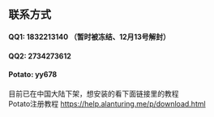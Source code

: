 ## 联系方式
#### QQ1: 1832213140 （暂时被冻结、12月13号解封）
#### QQ2: 2734273612 

#### Potato: yy678
目前已在中国大陆下架，想安装的看下面链接里的教程<br>
Potato注册教程 https://help.alanturing.me/p/download.html
